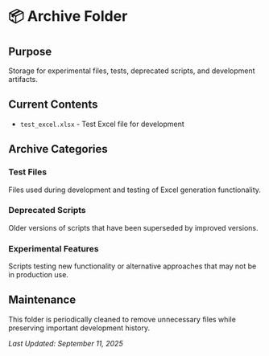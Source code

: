 # 📦 Archive Folder

## Purpose
Storage for experimental files, tests, deprecated scripts, and development artifacts.

## Current Contents
- `test_excel.xlsx` - Test Excel file for development

## Archive Categories

### Test Files
Files used during development and testing of Excel generation functionality.

### Deprecated Scripts
Older versions of scripts that have been superseded by improved versions.

### Experimental Features
Scripts testing new functionality or alternative approaches that may not be in production use.

## Maintenance
This folder is periodically cleaned to remove unnecessary files while preserving important development history.

*Last Updated: September 11, 2025*
